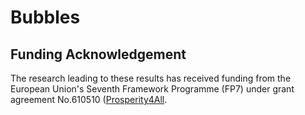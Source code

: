 # Bubbles


## Funding Acknowledgement

The research leading to these results has received funding from the European Union's Seventh Framework Programme (FP7) 
under grant agreement No.610510 
([Prosperity4All](http://www.prosperity4all.eu/).
